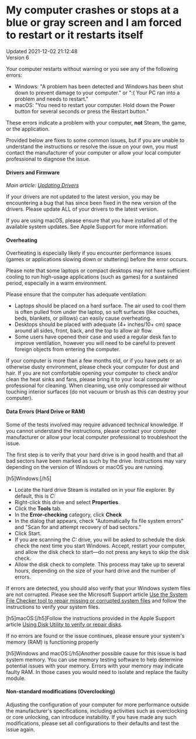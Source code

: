 # My computer crashes or stops at a blue or gray screen and I am forced to restart or it restarts itself
Updated 2021-12-02 21:12:48  
Version 6  

Your computer restarts without warning or you see any of the following errors:  

* Windows: "A problem has been detected and Windows has been shut down to prevent damage to your computer." or ":( Your PC ran into a problem and needs to restart."
* macOS: "You need to restart your computer. Hold down the Power button for several seconds or press the Restart button."

  
  
These errors indicate a problem with your computer, **not** Steam, the game, or the application.  
  
Provided below are fixes to some common issues, but if you are unable to understand the instructions or resolve the issue on your own, you must contact the manufacturer of your computer or allow your local computer professional to diagnose the issue.  
  
#### Drivers and Firmware
*Main article:* [*Updating Drivers*](https://help.steampowered.com/en/faqs/view/5799-495F-1F25-D15B)  
  
If your drivers are not updated to the latest version, you may be encountering a bug that has since been fixed in the new version of the drivers. Please update ALL of your drivers to the latest version.  
  
If you are using macOS, please ensure that you have installed all of the available system updates. See Apple Support for more information.  
  
  
#### Overheating
Overheating is especially likely if you encounter performance issues (games or applications slowing down or stuttering) before the error occurs.  
  
Please note that some laptops or compact desktops may not have sufficient cooling to run high-usage applications (such as games) for a sustained period, especially in a warm environment.  
  
Please ensure that the computer has adequate ventilation:  
  

* Laptops should be placed on a hard surface. The air used to cool them is often pulled from under the laptop, so soft surfaces (like couches, beds, blankets, or pillows) can easily cause overheating.
* Desktops should be placed with adequate (4+ inches/10+ cm) space around all sides, front, back, and the top to allow air flow.
* Some users have opened their case and used a regular desk fan to improve ventilation, however you will need to be careful to prevent foreign objects from entering the computer.

  
  
If your computer is more than a few months old, or if you have pets or an otherwise dusty environment, please check your computer for dust and hair. If you are not comfortable opening your computer to check and/or clean the heat sinks and fans, please bring it to your local computer professional for cleaning. When cleaning, use only compressed air without touching interior surfaces (do not vacuum or brush as this can destroy your computer).  
  
#### Data Errors (Hard Drive or RAM)
Some of the tests involved may require advanced technical knowledge. If you cannot understand the instructions, please contact your computer manufacturer or allow your local computer professional to troubleshoot the issue.  
  
The first step is to verify that your hard drive is in good health and that all bad sectors have been marked as such by the drive. Instructions may vary depending on the version of Windows or macOS you are running.  
  
[h5]Windows:[/h5]
* Locate the hard drive Steam is installed on in your file explorer. By default, this is *C:*
* Right-click this drive and select **Properties**.
* Click the **Tools** tab.
* In the **Error-checking** category, click **Check**
* In the dialog that appears, check "Automatically fix file system errors" and "Scan for and attempt recovery of bad sectors."
* Click Start.
* If you are scanning the *C:* drive, you will be asked to schedule the disk check the next time you start Windows. Accept, restart your computer, and allow the disk check to start—do not press any keys to skip the disk check.
* Allow the disk check to complete. This process may take up to several hours, depending on the size of your hard drive and the number of errors.

  
If errors are detected, you should also verify that your Windows system files are not corrupted. Please see the Microsoft Support article [Use the System File Checker tool to repair missing or corrupted system files](https://support.microsoft.com/en-us/kb/929833) and follow the instructions to verify your system files.  
  
[h5]macOS:[/h5]Follow the instructions provided in the Apple Support article [Using Disk Utility to verify or repair disks](https://support.apple.com/en-us/HT201639).  
  
If no errors are found or the issue continues, please ensure your system's memory (RAM) is functioning properly  
  
[h5]Windows and macOS:[/h5]Another possible cause for this issue is bad system memory. You can use memory testing software to help determine potential issues with your memory. Errors with your memory may indicate faulty RAM. In those cases you would need to isolate and replace the faulty module.  
  
#### Non-standard modifications (Overclocking)
Adjusting the configuration of your computer for more performance outside the manufacturer's specifications, including activities such as overclocking or core unlocking, can introduce instability. If you have made any such modifications, please set all configurations to their defaults and test the issue again.